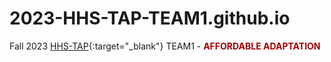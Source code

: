 # 2023-HHS-TAP-TEAM1.github.io
Fall 2023 [HHS-TAP](https://hhs.htps.us/activities/johnson_and_johnson_technology_awareness_program){:target="_blank"} TEAM1 -  <span style='color: #a30000;'>**AFFORDABLE ADAPTATION**</span>

